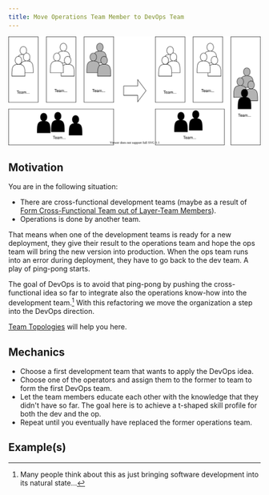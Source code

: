 ```yaml
---
title: Move Operations Team Member to DevOps Team
---
```


![](../../images/domain-driven-refactorings/socio-technical/ops-team-to-devops.drawio.svg)

## Motivation

You are in the following situation:

- There are cross-functional development teams (maybe as a result of [Form Cross-Functional Team out of Layer-Team Members](form-cross-functional-team-out-of-layer-team-members)).
- Operations is done by another team.

That means when one of the development teams is ready for a new deployment, they give their result to the operations team and hope the ops team will bring the new version into production. When the ops team runs into an error during deployment, they have to go back to the dev team. A play of ping-pong starts.

The goal of DevOps is to avoid that ping-pong by pushing the cross-functional idea so far to integrate also the operations know-how into the development team.[^natural-state] With this refactoring we move the organization a step into the DevOps direction.

[^natural-state]: Many people think about this as just bringing software development into its natural state…

[Team Topologies](https://teamtopologies.com) will help you here.

## Mechanics

- Choose a first development team that wants to apply the DevOps idea.
- Choose one of the operators and assign them to the former to team to form the first DevOps team.
- Let the team members educate each other with the knowledge that they didn't have so far. The goal here is to achieve a t-shaped skill profile for both the dev and the op.
- Repeat until you eventually have replaced the former operations team.

## Example(s)
